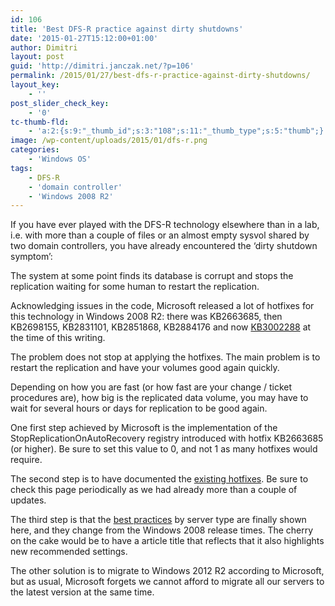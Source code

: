 ```yaml
---
id: 106
title: 'Best DFS-R practice against dirty shutdowns'
date: '2015-01-27T15:12:00+01:00'
author: Dimitri
layout: post
guid: 'http://dimitri.janczak.net/?p=106'
permalink: /2015/01/27/best-dfs-r-practice-against-dirty-shutdowns/
layout_key:
    - ''
post_slider_check_key:
    - '0'
tc-thumb-fld:
    - 'a:2:{s:9:"_thumb_id";s:3:"108";s:11:"_thumb_type";s:5:"thumb";}'
image: /wp-content/uploads/2015/01/dfs-r.png
categories:
    - 'Windows OS'
tags:
    - DFS-R
    - 'domain controller'
    - 'Windows 2008 R2'
---
```


If you have ever played with the DFS-R technology elsewhere than in a lab, i.e. with more than a couple of files or an almost empty sysvol shared by two domain controllers, you have already encountered the ‘dirty shutdown symptom’:

The system at some point finds its database is corrupt and stops the replication waiting for some human to restart the replication.

Acknowledging issues in the code, Microsoft released a lot of hotfixes for this technology in Windows 2008 R2: there was KB2663685, then KB2698155, KB2831101, KB2851868, KB2884176 and now [KB3002288](http://support.microsoft.com/kb/3002288/en-us) at the time of this writing.

The problem does not stop at applying the hotfixes. The main problem is to restart the replication and have your volumes good again quickly.

Depending on how you are fast (or how fast are your change / ticket procedures are), how big is the replicated data volume, you may have to wait for several hours or days for replication to be good again.

One first step achieved by Microsoft is the implementation of the StopReplicationOnAutoRecovery registry introduced with hotfix KB2663685 (or higher). Be sure to set this value to 0, and not 1 as many hotfixes would require.

The second step is to have documented the [existing hotfixes](http://support.microsoft.com/kb/968429/en-us). Be sure to check this page periodically as we had already more than a couple of updates.

The third step is that the [best practices](http://support.microsoft.com/kb/2846759/en-us) by server type are finally shown here, and they change from the Windows 2008 release times. The cherry on the cake would be to have a article title that reflects that it also highlights new recommended settings.

The other solution is to migrate to Windows 2012 R2 according to Microsoft, but as usual, Microsoft forgets we cannot afford to migrate all our servers to the latest version at the same time.